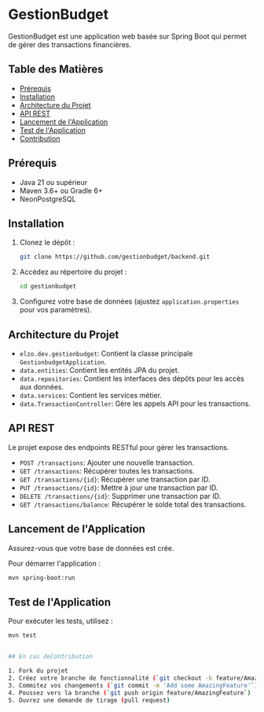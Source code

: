 # GestionBudget

GestionBudget est une application web basée sur Spring Boot qui permet de gérer des transactions financières.

## Table des Matières

- [Prérequis](#prérequis)
- [Installation](#installation)
- [Architecture du Projet](#architecture-du-projet)
- [API REST](#api-rest)
- [Lancement de l'Application](#lancement-de-lapplication)
- [Test de l'Application](#test-de-lapplication)
- [Contribution](#contribution)

## Prérequis

- Java 21 ou supérieur
- Maven 3.6+ ou Gradle 6+
- NeonPostgreSQL 

## Installation

1. Clonez le dépôt :
   ```bash
   git clone https://github.com/gestionbudget/backend.git

2. Accédez au répertoire du projet :
   ```bash
   cd gestionbudget
   ```

3. Configurez votre base de données (ajustez `application.properties` pour vos paramètres).

## Architecture du Projet

- `elzo.dev.gestionbudget`: Contient la classe principale `GestionbudgetApplication`.
- `data.entities`: Contient les entités JPA du projet.
- `data.repositories`: Contient les interfaces des dépôts pour les accès aux données.
- `data.services`: Contient les services métier.
- `data.TransactionController`: Gère les appels API pour les transactions.

## API REST

Le projet expose des endpoints RESTful pour gérer les transactions.

- `POST /transactions`: Ajouter une nouvelle transaction.
- `GET /transactions`: Récupérer toutes les transactions.
- `GET /transactions/{id}`: Récupérer une transaction par ID.
- `PUT /transactions/{id}`: Mettre à jour une transaction par ID.
- `DELETE /transactions/{id}`: Supprimer une transaction par ID.
- `GET /transactions/balance`: Récupérer le solde total des transactions.

## Lancement de l'Application

Assurez-vous que votre base de données est crée.

Pour démarrer l'application :

```bash
mvn spring-boot:run
```

## Test de l'Application

Pour exécuter les tests, utilisez :

```bash
mvn test


## En cas deContribution

1. Fork du projet
2. Créez votre branche de fonctionnalité (`git checkout -b feature/AmazingFeature`)
3. Commitez vos changements (`git commit -m 'Add some AmazingFeature'`)
4. Poussez vers la branche (`git push origin feature/AmazingFeature`)
5. Ouvrez une demande de tirage (pull request)

